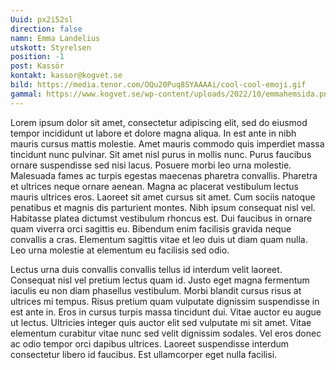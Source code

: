 ```yaml
---
Uuid: px2i52sl
direction: false
namn: Emma Landelius
utskott: Styrelsen
position: -1
post: Kassör
kontakt: kassor@kogvet.se
bild: https://media.tenor.com/OQu20Puq8SYAAAAi/cool-cool-emoji.gif
gammal: https://www.kogvet.se/wp-content/uploads/2022/10/emmahemsida.png
---
```

Lorem ipsum dolor sit amet, consectetur adipiscing elit, sed do eiusmod tempor incididunt ut labore et dolore magna aliqua. In est ante in nibh mauris cursus mattis molestie. Amet mauris commodo quis imperdiet massa tincidunt nunc pulvinar. Sit amet nisl purus in mollis nunc. Purus faucibus ornare suspendisse sed nisi lacus. Posuere morbi leo urna molestie. Malesuada fames ac turpis egestas maecenas pharetra convallis. Pharetra et ultrices neque ornare aenean. Magna ac placerat vestibulum lectus mauris ultrices eros. Laoreet sit amet cursus sit amet. Cum sociis natoque penatibus et magnis dis parturient montes. Nibh ipsum consequat nisl vel. Habitasse platea dictumst vestibulum rhoncus est. Dui faucibus in ornare quam viverra orci sagittis eu. Bibendum enim facilisis gravida neque convallis a cras. Elementum sagittis vitae et leo duis ut diam quam nulla. Leo urna molestie at elementum eu facilisis sed odio.

Lectus urna duis convallis convallis tellus id interdum velit laoreet. Consequat nisl vel pretium lectus quam id. Justo eget magna fermentum iaculis eu non diam phasellus vestibulum. Morbi blandit cursus risus at ultrices mi tempus. Risus pretium quam vulputate dignissim suspendisse in est ante in. Eros in cursus turpis massa tincidunt dui. Vitae auctor eu augue ut lectus. Ultricies integer quis auctor elit sed vulputate mi sit amet. Vitae elementum curabitur vitae nunc sed velit dignissim sodales. Vel eros donec ac odio tempor orci dapibus ultrices. Laoreet suspendisse interdum consectetur libero id faucibus. Est ullamcorper eget nulla facilisi.
